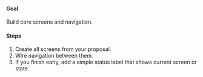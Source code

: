#### Goal

Build core screens and navigation.

#### Steps

1. Create all screens from your proposal.
2. Wire navigation between them.
3. If you finish early, add a simple status label that shows current screen or state.
